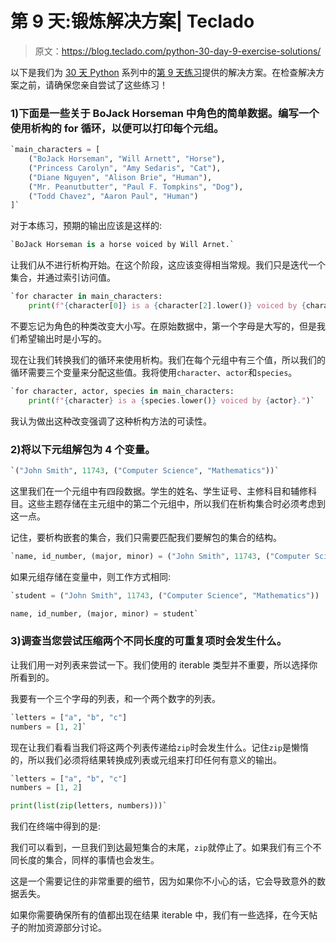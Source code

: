# 第 9 天:锻炼解决方案| Teclado

> 原文：<https://blog.teclado.com/python-30-day-9-exercise-solutions/>

以下是我们为 [30 天 Python](https://blog.teclado.com/30-days-of-python/) 系列中的[第 9 天练习](/30-days-of-python/python-30-day-9-enumerate-zip)提供的解决方案。在检查解决方案之前，请确保您亲自尝试了这些练习！

### 1)下面是一些关于 BoJack Horseman 中角色的简单数据。编写一个使用析构的 for 循环，以便可以打印每个元组。

```py
`main_characters = [
    ("BoJack Horseman", "Will Arnett", "Horse"),
    ("Princess Carolyn", "Amy Sedaris", "Cat"),
    ("Diane Nguyen", "Alison Brie", "Human"),
    ("Mr. Peanutbutter", "Paul F. Tompkins", "Dog"),
    ("Todd Chavez", "Aaron Paul", "Human")
]` 
```

对于本练习，预期的输出应该是这样的:

```py
`BoJack Horseman is a horse voiced by Will Arnet.` 
```

让我们从不进行析构开始。在这个阶段，这应该变得相当常规。我们只是迭代一个集合，并通过索引访问值。

```py
`for character in main_characters:
    print(f"{character[0]} is a {character[2].lower()} voiced by {character[1]}.")` 
```

不要忘记为角色的种类改变大小写。在原始数据中，第一个字母是大写的，但是我们希望输出时是小写的。

现在让我们转换我们的循环来使用析构。我们在每个元组中有三个值，所以我们的循环需要三个变量来分配这些值。我将使用`character`、`actor`和`species`。

```py
`for character, actor, species in main_characters:
    print(f"{character} is a {species.lower()} voiced by {actor}.")` 
```

我认为做出这种改变强调了这种析构方法的可读性。

### 2)将以下元组解包为 4 个变量。

```py
`("John Smith", 11743, ("Computer Science", "Mathematics"))` 
```

这里我们在一个元组中有四段数据。学生的姓名、学生证号、主修科目和辅修科目。这些主题存储在主元组中的第二个元组中，所以我们在析构集合时必须考虑到这一点。

记住，要析构嵌套的集合，我们只需要匹配我们要解包的集合的结构。

```py
`name, id_number, (major, minor) = ("John Smith", 11743, ("Computer Science", "Mathematics"))` 
```

如果元组存储在变量中，则工作方式相同:

```py
`student = ("John Smith", 11743, ("Computer Science", "Mathematics"))

name, id_number, (major, minor) = student` 
```

### 3)调查当您尝试压缩两个不同长度的可重复项时会发生什么。

让我们用一对列表来尝试一下。我们使用的 iterable 类型并不重要，所以选择你所看到的。

我要有一个三个字母的列表，和一个两个数字的列表。

```py
`letters = ["a", "b", "c"]
numbers = [1, 2]` 
```

现在让我们看看当我们将这两个列表传递给`zip`时会发生什么。记住`zip`是懒惰的，所以我们必须将结果转换成列表或元组来打印任何有意义的输出。

```py
`letters = ["a", "b", "c"]
numbers = [1, 2]

print(list(zip(letters, numbers)))` 
```

我们在终端中得到的是:

我们可以看到，一旦我们到达最短集合的末尾，`zip`就停止了。如果我们有三个不同长度的集合，同样的事情也会发生。

这是一个需要记住的非常重要的细节，因为如果你不小心的话，它会导致意外的数据丢失。

如果你需要确保所有的值都出现在结果 iterable 中，我们有一些选择，在今天帖子的附加资源部分讨论。
